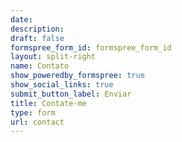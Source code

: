 ```yaml
---
date: 
description: 
draft: false
formspree_form_id: formspree_form_id
layout: split-right
name: Contato
show_poweredby_formspree: true
show_social_links: true
submit_button_label: Enviar
title: Contate-me
type: form
url: contact
---
```

